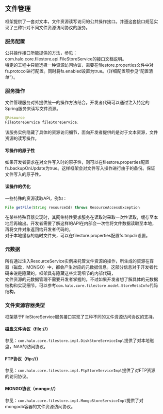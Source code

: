 ## 文件管理

框架提供了一套对文本，文件资源读写访问的公共操作接口。并遵这套接口规范实现了三种针对不同文件资源访问协议的服务。

### 服务配置

公共操作接口所能提供的方法，参见：com.halo.core.filestore.api.FileStoreService的接口文档说明。  
特定的工程中只能选择一种资源访问协议，需要在filestore.properties文件中对fs.protocol进行配置。同时将fs.enabled设置为true。（详细配置项参见“配置清单”）。

### 服务操作

文件管理服务对外提供统一的操作方法结合，开发者代码可以通过注入特定的Spring服务来读写文件资源。

```java
@Resource
FileStoreService fileStoreService;
```

该服务实例隐藏了具体的资源访问细节，面向开发者提供的是对于文本资源，文件资源的读写操作。

#### 写操作的原子性

如果开发者要求在对文件写入时的原子性，则可以在filestore.properties配置fs.backupOnUpdate为true。这样框架会对文件写入操作进行由于的备份。保证文件写入的原子性。

#### 读操作的优化

一些特殊的资源读取API，例如：

```java
File getFile(String resourceId) throws ResourceAccessException
```

在某些特殊容器实现时，其网络特性要求服务在读取时采取一次性读取，缓存至本地后再输出。开发者需要了解这样的API在内部会一次性将文件数据读取至本地，再将文件对象返回给开发者代码的。  
对于本地缓存的临时文件夹，可以在filestore.properties配置fs.tmpdir设置。

### 元数据

所有通过注入ResourceService实例来托管文件资源的操作，所生成的资源在容器（磁盘，MONGO）中，都会产生对应的元数据信息。这部分信息对于开发者代码来说是隐藏的。框架具有隐藏这些实现细节的内部代码，  
文件资源的元数据管理不需要开发者掌握的，不过如果开发者想了解具体的元数据结构和实现细节，可以参考`com.halo.core.filestore.model.StoreMetaInfo`代码结构。

### 文件资源容器类型

框架基于FileStoreService服务接口实现了三种不同的文件资源访问协议的支持。

#### 磁盘文件协议（file://）

参见：`com.halo.core.filestore.impl.DiskStoreServiceImpl`提供了对本地磁盘，NAS的访问协议。

#### FTP协议（ftp://）

参见：`com.halo.core.filestore.impl.FtpStoreServiceImpl`提供了对FTP资源的访问协议。

#### MONGO协议（mongo://）

参见：`com.halo.core.filestore.impl.MongoStoreServiceImpl`提供了对mongodb容器的文件资源访问协议。

